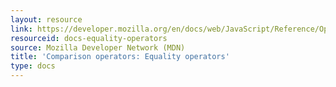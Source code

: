 ```yaml
---
layout: resource
link: https://developer.mozilla.org/en/docs/web/JavaScript/Reference/Operators/Comparison_Operators#Equality_operators
resourceid: docs-equality-operators
source: Mozilla Developer Network (MDN)
title: 'Comparison operators: Equality operators'
type: docs
---
```


